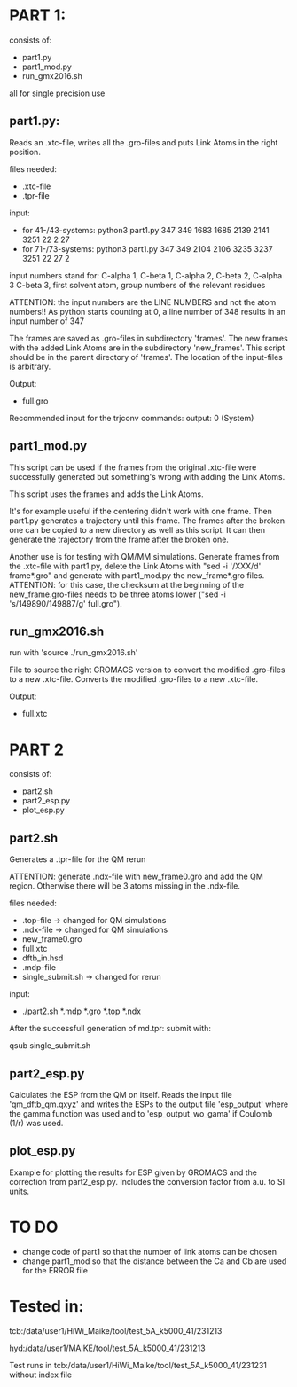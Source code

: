 # PART 1:
consists of:
- part1.py
- part1_mod.py
- run_gmx2016.sh

all for single precision use

## part1.py:
Reads an .xtc-file, writes all the .gro-files and puts Link Atoms in the right
position.

files needed:
- .xtc-file
- .tpr-file

input:
- for 41-/43-systems: python3 part1.py 347 349 1683 1685 2139 2141 3251 22 2 27
- for 71-/73-systems: python3 part1.py 347 349 2104 2106 3235 3237 3251 22 27 2

input numbers stand for: C-alpha 1, C-beta 1, C-alpha 2, C-beta 2, C-alpha 3
C-beta 3, first solvent atom, group numbers of the relevant residues

ATTENTION: the input numbers are the LINE NUMBERS and not the atom numbers!!
As python starts counting at 0, a line number of 348 results in an input number
of 347

The frames are saved as .gro-files in subdirectory 'frames'.
The new frames with the added Link Atoms are in the subdirectory 'new_frames'.
This script should be in the parent directory of 'frames'.
The location of the input-files is arbitrary.

Output:
- full.gro

Recommended input for the trjconv commands:
output: 0 (System)

## part1_mod.py
This script can be used if the frames from the original .xtc-file were successfully
generated but something's wrong with adding the Link Atoms.

This script uses the frames and adds the Link Atoms.

It's for example useful if the centering didn't work with one frame. Then
part1.py generates a trajectory until this frame. The frames after the broken
one can be copied to a new directory as well as this script. It can then
generate the trajectory from the frame after the broken one.

Another use is for testing with QM/MM simulations. Generate frames from the
.xtc-file with part1.py, delete the Link Atoms with "sed -i '/XXX/d' frame*.gro"
and generate with part1_mod.py the new_frame*.gro files. ATTENTION: for this
case, the checksum at the beginning of the new_frame.gro-files needs to be three
atoms lower ("sed -i 's/149890/149887/g' full.gro").

## run_gmx2016.sh
run with 'source ./run_gmx2016.sh'

File to source the right GROMACS version to convert the modified .gro-files to a
new .xtc-file.
Converts the modified .gro-files to a new .xtc-file.

Output:
- full.xtc

# PART 2
consists of:
- part2.sh
- part2_esp.py
- plot_esp.py

## part2.sh
Generates a .tpr-file for the QM rerun

ATTENTION: generate .ndx-file with new_frame0.gro and add the QM region.
Otherwise there will be 3 atoms missing in the .ndx-file.

files needed:
- .top-file -> changed for QM simulations
- .ndx-file -> changed for QM simulations
- new_frame0.gro
- full.xtc
- dftb_in.hsd
- .mdp-file
- single_submit.sh -> changed for rerun

input:
- ./part2.sh *.mdp *.gro *.top *.ndx

After the successfull generation of md.tpr: submit with:

qsub single_submit.sh


## part2_esp.py
Calculates the ESP from the QM on itself. Reads the input file
'qm_dftb_qm.qxyz' and writes the ESPs to the output file 'esp_output' where the
gamma function was used and to 'esp_output_wo_gama' if Coulomb (1/r) was used.


## plot_esp.py
Example for plotting the results for ESP given by GROMACS and the correction
from part2_esp.py. Includes the conversion factor from a.u. to SI units.


# TO DO
- change code of part1 so that the number of link atoms can be chosen
- change part1_mod so that the distance between the Ca and Cb are used for the
  ERROR file

# Tested in:
tcb:/data/user1/HiWi_Maike/tool/test_5A_k5000_41/231213

hyd:/data/user1/MAIKE/tool/test_5A_k5000_41/231213

Test runs in tcb:/data/user1/HiWi_Maike/tool/test_5A_k5000_41/231231 without
index file
